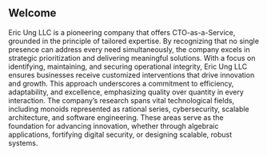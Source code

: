 ## Welcome

Eric Ung LLC is a pioneering company that offers CTO-as-a-Service, grounded in the principle of tailored expertise. By recognizing that no single presence can address every need simultaneously, the company excels in strategic prioritization and delivering meaningful solutions. With a focus on identifying, maintaining, and securing operational integrity, Eric Ung LLC ensures businesses receive customized interventions that drive innovation and growth. This approach underscores a commitment to efficiency, adaptability, and excellence, emphasizing quality over quantity in every interaction. The company’s research spans vital technological fields, including monoids represented as rational series, cybersecurity, scalable architecture, and software engineering. These areas serve as the foundation for advancing innovation, whether through algebraic applications, fortifying digital security, or designing scalable, robust systems.


